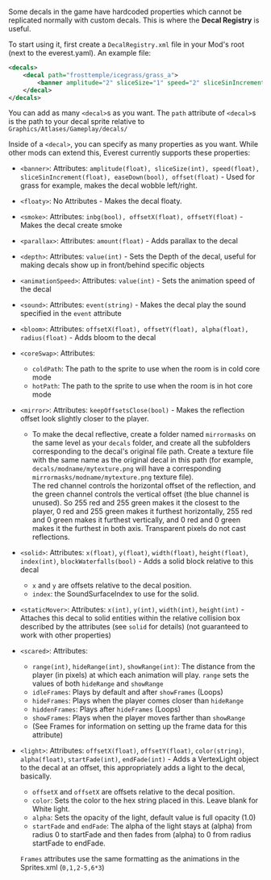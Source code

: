 Some decals in the game have hardcoded properties which cannot be replicated normally with custom decals. This is where the **Decal Registry** is useful.

To start using it, first create a `DecalRegistry.xml` file in your Mod's root (next to the everest.yaml). An example file:
```xml
<decals>
	<decal path="frosttemple/icegrass/grass_a">
		<banner amplitude="2" sliceSize="1" speed="2" sliceSinIncrement="0.05" easeDown="false" offset="-2" />
	</decal>
</decals>
```
You can add as many `<decal>`s as you want. The `path` attribute of `<decal>`s is the path to your decal sprite relative to `Graphics/Atlases/Gameplay/decals/`

Inside of a `<decal>`, you can specify as many properties as you want. While other mods can extend this, Everest currently supports these properties:
* `<banner>`: Attributes: `amplitude(float), sliceSize(int), speed(float), sliceSinIncrement(float), easeDown(bool), offset(float)` - Used for grass for example, makes the decal wobble left/right.
* `<floaty>`: No Attributes - Makes the decal floaty.
* `<smoke>`: Attributes: `inbg(bool), offsetX(float), offsetY(float)` - Makes the decal create smoke
* `<parallax>`: Attributes: `amount(float)` - Adds parallax to the decal
* `<depth>`: Attributes: `value(int)` - Sets the Depth of the decal, useful for making decals show up in front/behind specific objects
* `<animationSpeed>`: Attributes: `value(int)` - Sets the animation speed of the decal
* `<sound>`: Attributes: `event(string)` - Makes the decal play the sound specified in the `event` attribute
* `<bloom>`: Attributes: `offsetX(float), offsetY(float), alpha(float), radius(float)` - Adds bloom to the decal
* `<coreSwap>`: Attributes:
  * `coldPath`: The path to the sprite to use when the room is in cold core mode
  * `hotPath`: The path to the sprite to use when the room is in hot core mode
* `<mirror>`: Attributes: `keepOffsetsClose(bool)` - Makes the reflection offset look slightly closer to the player.
  * To make the decal reflective, create a folder named `mirrormasks` on the same level as your `decals` folder, and create all the subfolders corresponding to the decal's original file path. Create a texture file with the same name as the original decal in this path (for example, `decals/modname/mytexture.png` will have a corresponding `mirrormasks/modname/mytexture.png` texture file).  
The red channel controls the horizontal offset of the reflection, and the green channel controls the vertical offset (the blue channel is unused). So 255 red and 255 green makes it the closest to the player, 0 red and 255 green makes it furthest horizontally, 255 red and 0 green makes it furthest vertically, and 0 red and 0 green makes it the furthest in both axis. Transparent pixels do not cast reflections.
* `<solid>`: Attributes: `x(float)`, `y(float)`, `width(float)`, `height(float)`, `index(int)`, `blockWaterfalls(bool)` - Adds a solid block relative to this decal
  * `x` and `y` are offsets relative to the decal position.
  * `index`: the SoundSurfaceIndex to use for the solid.
* `<staticMover>`: Attributes: `x(int)`, `y(int)`, `width(int)`, `height(int)` - Attaches this decal to solid entities within the relative collision box described by the attributes (see `solid` for details) (not guaranteed to work with other properties)
* `<scared>`: Attributes:
  * `range(int)`, `hideRange(int)`, `showRange(int)`: The distance from the player (in pixels) at which each animation will play. `range` sets the values of both `hideRange` and `showRange`
  * `idleFrames`: Plays by default and after `showFrames` (Loops)
  * `hideFrames`: Plays when the player comes closer than `hideRange`
  * `hiddenFrames`: Plays after `hideFrames` (Loops)
  * `showFrames`: Plays when the player moves farther than `showRange`
  * (See Frames for information on setting up the frame data for this attribute)
* `<light>`: Attributes: `offsetX(float)`, `offsetY(float)`, `color(string)`, `alpha(float)`, `startFade(int)`, `endFade(int)` - Adds a VertexLight object to the decal at an offset, this appropriately adds a light to the decal, basically.
  * `offsetX` and `offsetX` are offsets relative to the decal position.
  * `color`: Sets the color to the hex string placed in this. Leave blank for White light.
  * `alpha`: Sets the opacity of the light, default value is full opacity (1.0)
  * `startFade` and `endFade`: The alpha of the light stays at (alpha) from radius 0 to startFade and then fades from (alpha) to 0 from radius startFade to endFade. 

  `Frames` attributes use the same formatting as the animations in the Sprites.xml (`0,1,2-5,6*3`)
